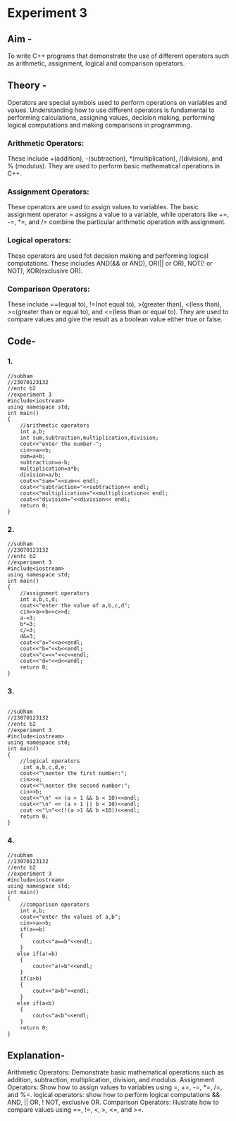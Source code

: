 # Experiment 3
## Aim -
To write C++ programs that demonstrate the use of different operators such as arithmetic, assignment, logical and comparison operators.

## Theory - 
Operators are special symbols used to perform operations on variables and values. 
Understanding how to use different operators is fundamental to performing calculations, assigning values, decision making, performing logical computations and making comparisons in programming.

### Arithmetic Operators:

These include +(addition), -(subtraction), *(multiplication), /(division), and % (modulus). They are used to perform basic mathematical operations in C++.

### Assignment Operators:

These operators are used to assign values to variables. The basic assignment operator = assigns a value to a variable, while operators like +=, -=, *=, and /= combine the particular arithmetic operation with assignment.

### Logical operators:

These operators are used fot decision making and performing logical computations. These includes AND(&& or AND), OR(|| or OR), NOT(! or NOT), XOR(exclusive OR).

### Comparison Operators:

These include ==(equal to), !=(not equal to), >(greater than), <(less than), >=(greater than or equal to), and <=(less than or equal to). They are used to compare values and give the result as a boolean value either true or false.

## Code-
### 1.
```
//subham
//23070123132
//entc b2
//experiment 3
#include<iostream>
using namespace std;
int main()
{
    //arithmetic operators
    int a,b;
    int sum,subtraction,multiplication,division;
    cout<<"enter the number-";
    cin>>a>>b;
    sum=a+b;
    subtraction=a-b;
    multiplication=a*b;
    division=a/b;
    cout<<"sum="<<sum<< endl;
    cout<<"subtraction="<<subtraction<< endl;
    cout<<"multiplication="<<multiplication<< endl;
    cout<<"division="<<division<< endl;
    return 0;
}
```

### 2.
```
//subham
//23070123132
//entc b2
//experiment 3
#include<iostream>
using namespace std;
int main()
{
    //assignment operators
    int a,b,c,d;
    cout<<"enter the value of a,b,c,d";
    cin>>a>>b>>c>>d;
    a-=3;
    b*=3;
    c/=3;
    d&=3;
    cout<<"a="<<a<<endl;
    cout<<"b="<<b<<endl;
    cout<<"c=<<"<<c<<endl;
    cout<<"d="<<d<<endl;
    return 0;
}
```

### 3.
```

//subham
//23070123132
//entc b2
//experiment 3
#include<iostream>
using namespace std;
int main()
{
    //logical operators
     int a,b,c,d,e;
    cout<<"\nenter the first number:";
    cin>>a;
    cout<<"\nenter the second number:";
    cin>>b;
    cout<<"\n" << (a > 1 && b < 10)<<endl;
    cout<<"\n" << (a > 1 || b < 10)<<endl;
    cout <<"\n"<<(!(a >1 && b <10))<<endl;
    return 0;
}
```

### 4.
```
//subham
//23070123132
//entc b2
//experiment 3
#include<iostream>
using namespace std;
int main()
{
    //comparison operators
    int a,b;
    cout<<"enter the values of a,b";
    cin>>a>>b;
    if(a==b)
    {
        cout<<"a==b"<<endl;
    }
   else if(a!=b)
    {
        cout<<"a!=b"<<endl;
    }
    if(a>b)
    {
        cout<<"a>b"<<endl;
    }
   else if(a<b)
    {
        cout<<"a<b"<<endl;
    }
    return 0;
}
```

## Explanation-
Arithmetic Operators: Demonstrate basic mathematical operations such as addition, subtraction, multiplication, division, and modulus.
Assignment Operators: Show how to assign values to variables using =, +=, -=, *=, /=, and %=.
logical operators: show how to perform logical computations && AND, || OR, ! NOT, exclusive OR.
Comparison Operators: Illustrate how to compare values using ==, !=, <, >, <=, and >=.
